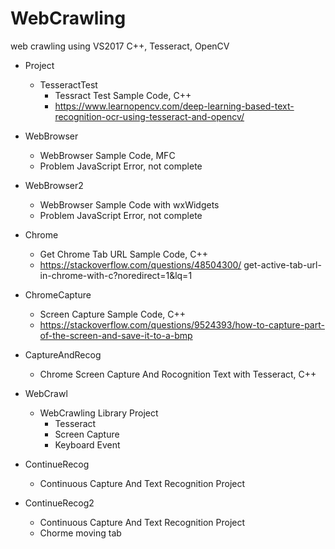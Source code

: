 # WebCrawling
web crawling using VS2017 C++, Tesseract, OpenCV

- Project
	- TesseractTest
		- Tessract Test Sample Code, C++
		- https://www.learnopencv.com/deep-learning-based-text-recognition-ocr-using-tesseract-and-opencv/

- WebBrowser
	- WebBrowser Sample Code, MFC
	- Problem JavaScript Error, not complete

- WebBrowser2
	- WebBrowser Sample Code with wxWidgets
	- Problem JavaScript Error, not complete

- Chrome
	- Get Chrome Tab URL Sample Code, C++
	- https://stackoverflow.com/questions/48504300/
	get-active-tab-url-in-chrome-with-c?noredirect=1&lq=1

- ChromeCapture
	- Screen Capture Sample Code, C++
	- https://stackoverflow.com/questions/9524393/how-to-capture-part-of-the-screen-and-save-it-to-a-bmp

- CaptureAndRecog
	- Chrome Screen Capture And Rocognition Text with Tesseract, C++

- WebCrawl
	- WebCrawling Library Project
		- Tesseract
		- Screen Capture
		- Keyboard Event

- ContinueRecog
	- Continuous Capture And Text Recognition Project

- ContinueRecog2
	- Continuous Capture And Text Recognition Project
	- Chorme moving tab

